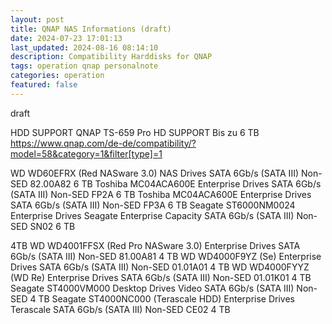 ```yaml
---
layout: post
title: QNAP NAS Informations (draft)
date: 2024-07-23 17:01:13
last_updated: 2024-08-16 08:14:10
description: Compatibility Harddisks for QNAP
tags: operation qnap personalnote
categories: operation
featured: false
---
```


draft

HDD SUPPORT QNAP TS-659 Pro HD SUPPORT
Bis zu 6 TB
https://www.qnap.com/de-de/compatibility/?model=58&category=1&filter[type]=1

WD WD60EFRX (Red NASware 3.0)    NAS Drives SATA 6Gb/s (SATA III)    Non-SED 82.00A82 6 TB
Toshiba MC04ACA600E Enterprise Drives SATA 6Gb/s (SATA III)    Non-SED FP2A 6 TB
Toshiba MC04ACA600E Enterprise Drives SATA 6Gb/s (SATA III)    Non-SED FP3A 6 TB
Seagate ST6000NM0024 Enterprise Drives Seagate Enterprise Capacity SATA 6Gb/s (SATA III)    Non-SED SN02 6 TB

4TB
WD WD4001FFSX (Red Pro NASware 3.0)    Enterprise Drives SATA 6Gb/s (SATA III)    Non-SED 81.00A81 4 TB
WD WD4000F9YZ (Se)    Enterprise Drives SATA 6Gb/s (SATA III)    Non-SED 01.01A01 4 TB
WD WD4000FYYZ (WD Re)    Enterprise Drives SATA 6Gb/s (SATA III)    Non-SED 01.01K01 4 TB
Seagate ST4000VM000 Desktop Drives Video SATA 6Gb/s (SATA III)    Non-SED 4 TB
Seagate ST4000NC000 (Terascale HDD)    Enterprise Drives Terascale SATA 6Gb/s (SATA III)    Non-SED CE02 4 TB	

